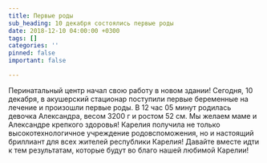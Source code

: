 ```yaml
---
title: Первые роды
sub_heading: 10 декабря состоялись первые роды
date: 2018-12-10 04:00:00 +0300
tags: []
categories: ''
pinned: false
important: false

---
```

Перинатальный центр начал свою работу в новом здании! Сегодня, 10 декабря, в акушерский стационар поступили первые беременные на лечение и произошли первые роды. В 12 час 05 минут родилась девочка Александра, весом 3200 г и ростом 52 см. Мы желаем маме и Александре крепкого здоровья! Карелия получила не только высокотехнологичное учреждение родовспоможения, но и настоящий бриллиант для всех жителей республики Карелия! Давайте вместе идти к тем результатам, которые будут во благо нашей любимой Карелии!